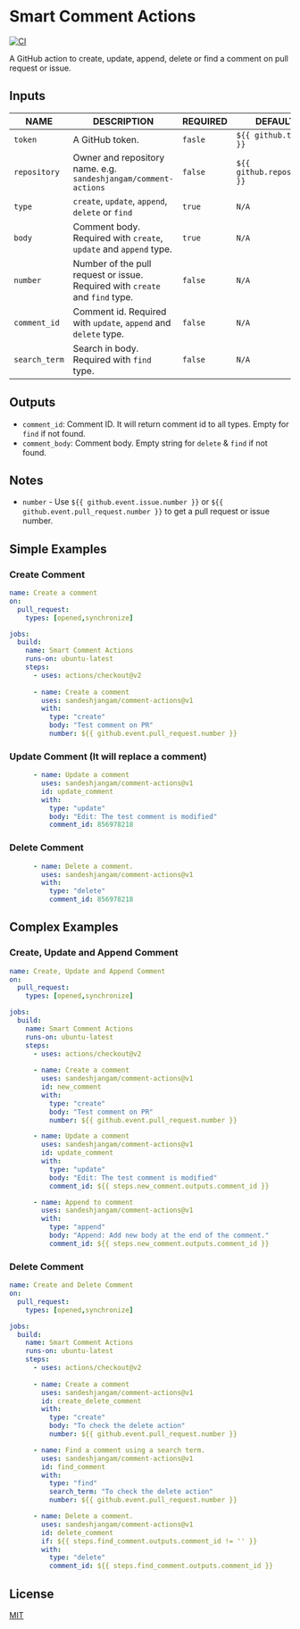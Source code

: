 # Smart Comment Actions

[![CI](https://github.com/sandeshjangam/comment-actions/workflows/CI/badge.svg)](https://github.com/sandeshjangam/comment-actions/actions?query=workflow%3ACI)

A GitHub action to create, update, append, delete or find a comment on pull request or issue.

## Inputs

|     NAME      |                          DESCRIPTION                                         | REQUIRED |          DEFAULT           |
| ------------- | ---------------------------------------------------------------------------- | -------- | -------------------------- |
| `token`       | A GitHub token.                                                              | `fasle`  | `${{ github.token }}`      |
| `repository`  | Owner and repository name. e.g. `sandeshjangam/comment-actions`              | `false`  | `${{ github.repository }}` |
| `type`        | `create`, `update`, `append`, `delete` or `find`                             | `true`   | `N/A`                      |
| `body`        | Comment body. Required with `create`, `update` and `append` type.            | `true`   | `N/A`                      |
| `number`      | Number of the pull request or issue. Required with `create` and `find` type. | `false`  | `N/A`                      |
| `comment_id`  | Comment id. Required with `update`, `append` and `delete` type.              | `false`  | `N/A`                      |
| `search_term` | Search in body. Required with `find` type.                                   | `false`  | `N/A`                      |


## Outputs

- `comment_id`: Comment ID. It will return comment id to all types. Empty for `find` if not found.
- `comment_body`: Comment body. Empty string for `delete` & `find` if not found.

## Notes
- `number` - Use `${{ github.event.issue.number }}` or `${{ github.event.pull_request.number }}` to get a pull request or issue number.

## Simple Examples

### Create Comment

```yml
name: Create a comment
on:
  pull_request:
    types: [opened,synchronize]

jobs:
  build:
    name: Smart Comment Actions
    runs-on: ubuntu-latest
    steps:
      - uses: actions/checkout@v2
      
      - name: Create a comment
        uses: sandeshjangam/comment-actions@v1
        with:
          type: "create"
          body: "Test comment on PR"
          number: ${{ github.event.pull_request.number }}
```

### Update Comment (It will replace a comment)

```yml
      - name: Update a comment
        uses: sandeshjangam/comment-actions@v1
        id: update_comment
        with:
          type: "update"
          body: "Edit: The test comment is modified"
          comment_id: 856978218
```

### Delete Comment

```yml
      - name: Delete a comment.
        uses: sandeshjangam/comment-actions@v1
        with:
          type: "delete"
          comment_id: 856978218
```

## Complex Examples
### Create, Update and Append Comment

```yml
name: Create, Update and Append Comment
on:
  pull_request:
    types: [opened,synchronize]

jobs:
  build:
    name: Smart Comment Actions
    runs-on: ubuntu-latest
    steps:
      - uses: actions/checkout@v2
      
      - name: Create a comment
        uses: sandeshjangam/comment-actions@v1
        id: new_comment
        with:
          type: "create"
          body: "Test comment on PR"
          number: ${{ github.event.pull_request.number }}

      - name: Update a comment
        uses: sandeshjangam/comment-actions@v1
        id: update_comment
        with:
          type: "update"
          body: "Edit: The test comment is modified"
          comment_id: ${{ steps.new_comment.outputs.comment_id }}

      - name: Append to comment 
        uses: sandeshjangam/comment-actions@v1
        with:
          type: "append"
          body: "Append: Add new body at the end of the comment."
          comment_id: ${{ steps.new_comment.outputs.comment_id }}
```
### Delete Comment

```yml
name: Create and Delete Comment
on:
  pull_request:
    types: [opened,synchronize]

jobs:
  build:
    name: Smart Comment Actions
    runs-on: ubuntu-latest
    steps:
      - uses: actions/checkout@v2
      
      - name: Create a comment 
        uses: sandeshjangam/comment-actions@v1
        id: create_delete_comment
        with:
          type: "create"
          body: "To check the delete action"
          number: ${{ github.event.pull_request.number }}

      - name: Find a comment using a search term.
        uses: sandeshjangam/comment-actions@v1
        id: find_comment
        with:
          type: "find"
          search_term: "To check the delete action"
          number: ${{ github.event.pull_request.number }}

      - name: Delete a comment.
        uses: sandeshjangam/comment-actions@v1
        id: delete_comment
        if: ${{ steps.find_comment.outputs.comment_id != '' }}
        with:
          type: "delete"
          comment_id: ${{ steps.find_comment.outputs.comment_id }}
```

## License

[MIT](LICENSE)
